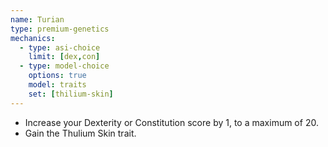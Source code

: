 ```yaml
---
name: Turian
type: premium-genetics
mechanics:
  - type: asi-choice
    limit: [dex,con]
  - type: model-choice
    options: true
    model: traits
    set: [thilium-skin]
---
```

- Increase your Dexterity or Constitution score by 1, to a maximum of 20.
- Gain the Thulium Skin trait.

